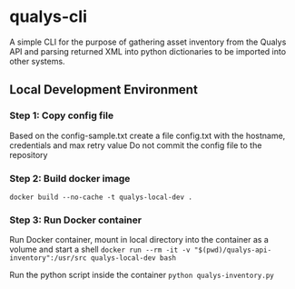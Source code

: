 # qualys-cli
A simple CLI for the purpose of gathering asset inventory from the Qualys API and parsing returned XML into python dictionaries to be imported into other systems.

## Local Development Environment
### Step 1: Copy config file
Based on the config-sample.txt create a file config.txt with the hostname, credentials and max retry value
Do not commit the config file to the repository

### Step 2: Build docker image
```docker build --no-cache -t qualys-local-dev .```

### Step 3: Run Docker container

Run Docker container, mount in local directory into the container as a volume and start a shell
```docker run --rm -it -v "$(pwd)/qualys-api-inventory":/usr/src qualys-local-dev bash```

Run the python script inside the container
```python qualys-inventory.py```

